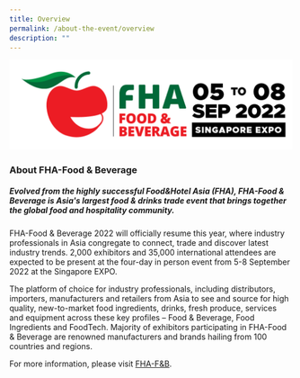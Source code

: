 ```yaml
---
title: Overview
permalink: /about-the-event/overview
description: ""
---
```

![](/images/FHFB_2022_with_date.png)

### About FHA-Food & Beverage

##### *Evolved from the highly successful Food&Hotel Asia (FHA), FHA-Food & Beverage is Asia's largest food & drinks trade event that brings together the global food and hospitality community.*

FHA-Food & Beverage 2022 will officially resume this year, where industry professionals in Asia congregate to connect, trade and discover latest industry trends. 2,000 exhibitors and 35,000 international attendees are expected to be present at the four-day in person event from 5-8 September 2022 at the Singapore EXPO.

The platform of choice for industry professionals,
including distributors, importers, manufacturers
and retailers from Asia to see and source for high
quality, new-to-market food ingredients, drinks,
fresh produce, services and equipment across
these key profiles – Food & Beverage, Food
Ingredients and FoodTech. Majority of exhibitors
participating in FHA-Food & Beverage are
renowned manufacturers and brands hailing from
100 countries and regions. 

For more information,
please visit [FHA-F&B](https://www.fhafnb.com/).